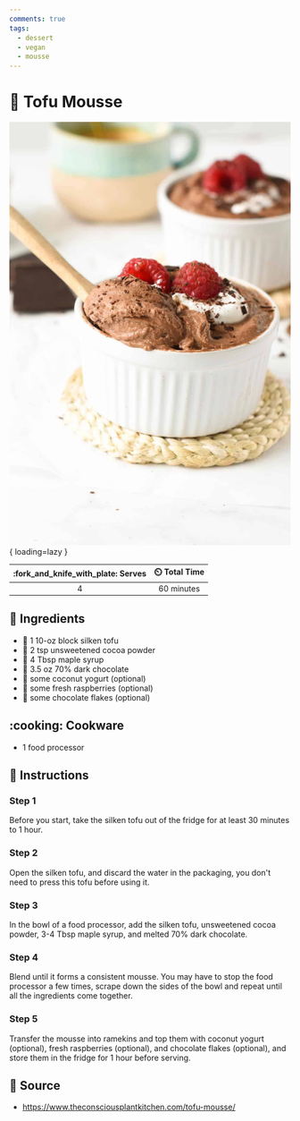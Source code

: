 ```yaml
---
comments: true
tags:
  - dessert
  - vegan
  - mousse
---
```

# :chocolate_bar: Tofu Mousse

![Tofu Mousse][1]{ loading=lazy }

| :fork_and_knife_with_plate: Serves | :timer_clock: Total Time |
|:----------------------------------:|:-----------------------: |
| 4 | 60 minutes |

## :salt: Ingredients

- :butter: 1 10-oz block silken tofu
- :chocolate_bar: 2 tsp unsweetened cocoa powder
- :maple_leaf: 4 Tbsp maple syrup
- :chocolate_bar: 3.5 oz 70% dark chocolate
- :microbe: some coconut yogurt (optional)
- :cherries: some fresh raspberries (optional)
- :chocolate_bar: some chocolate flakes (optional)

## :cooking: Cookware

- 1 food processor

## :pencil: Instructions

### Step 1

Before you start, take the silken tofu out of the fridge for at least 30 minutes to 1 hour.

### Step 2

Open the silken tofu, and discard the water in the packaging, you don't need to press this tofu before using it.

### Step 3

In the bowl of a food processor, add the silken tofu, unsweetened cocoa powder, 3-4 Tbsp maple syrup, and melted 70%
dark chocolate.

### Step 4

Blend until it forms a consistent mousse. You may have to stop the food processor a few times, scrape down the sides of
the bowl and repeat until all the ingredients come together.

### Step 5

Transfer the mousse into ramekins and top them with coconut yogurt (optional), fresh raspberries (optional), and
chocolate flakes (optional), and store them in the fridge for 1 hour before serving.

## :link: Source

- <https://www.theconsciousplantkitchen.com/tofu-mousse/>

[1]: <../assets/images/tofu-mousse.jpg>
